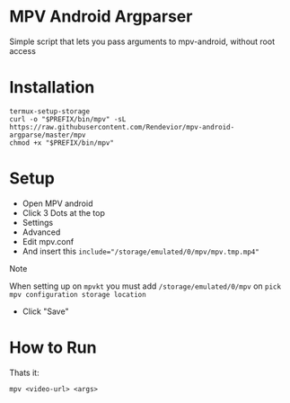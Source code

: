 # MPV Android Argparser
Simple script that lets you pass arguments to mpv-android, without root access

# Installation
```
termux-setup-storage
curl -o "$PREFIX/bin/mpv" -sL https://raw.githubusercontent.com/Rendevior/mpv-android-argparse/master/mpv
chmod +x "$PREFIX/bin/mpv"
```
# Setup
- Open MPV android
- Click 3 Dots at the top
- Settings
- Advanced
- Edit mpv.conf
- And insert this `include="/storage/emulated/0/mpv/mpv.tmp.mp4"`
> [!NOTE]
> When setting up on `mpvkt` you must add `/storage/emulated/0/mpv` on `pick mpv configuration storage location`
- Click "Save"
# How to Run
Thats it:
```
mpv <video-url> <args>
```
